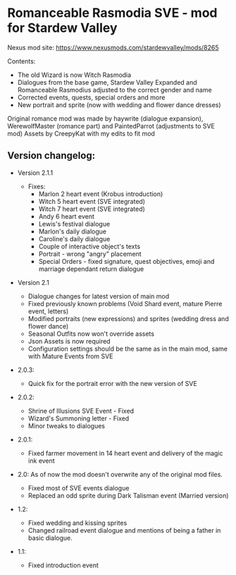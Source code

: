 # Romanceable Rasmodia SVE - mod for Stardew Valley

Nexus mod site: https://www.nexusmods.com/stardewvalley/mods/8265

Contents:
* The old Wizard is now Witch Rasmodia
* Dialogues from the base game, Stardew Valley Expanded and Romanceable Rasmodius adjusted to the correct gender and name
* Corrected events, quests, special orders and more
* New portrait and sprite (now with wedding and flower dance dresses)

Original romance mod was made by haywrite (dialogue expansion), WerewolfMaster (romance part) and PaintedParrot (adjustments to SVE mod)
Assets by CreepyKat with my edits to fit mod

## Version changelog:
- Version 2.1.1
  * Fixes:
    * Marlon 2 heart event (Krobus introduction)
    * Witch 5 heart event (SVE integrated)
    * Witch 7 heart event (SVE integrated)
    * Andy 6 heart event
    * Lewis's festival dialogue
    * Marlon's daily dialogue
    * Caroline's daily dialogue
    * Couple of interactive object's texts
    * Portrait - wrong "angry" placement
    * Special Orders - fixed signature, quest objectives, emoji and marriage dependant return dialogue

- Version 2.1
  * Dialogue changes for latest version of main mod
  * Fixed previously known problems (Void Shard event, mature Pierre event, letters)
  * Modified portraits (new expressions) and sprites (wedding dress and flower dance)
  * Seasonal Outfits now won't override assets
  * Json Assets is now required
  * Configuration settings should be the same as in the main mod, same with Mature Events from SVE

- 2.0.3:
  * Quick fix for the portrait error with the new version of SVE
  
- 2.0.2:
  * Shrine of Illusions SVE Event - Fixed
  * Wizard's Summoning letter - Fixed
  * Minor tweaks to dialogues

- 2.0.1:
  * Fixed farmer movement in 14 heart event and delivery of the magic ink event

- 2.0: As of now the mod doesn't overwrite any of the original mod files.
  * Fixed most of SVE events dialogue
  * Replaced an odd sprite during Dark Talisman event (Married version)

- 1.2:
  * Fixed wedding and kissing sprites
  * Changed railroad event dialogue and mentions of being a father in basic dialogue.
  
- 1.1:
  * Fixed introduction event
